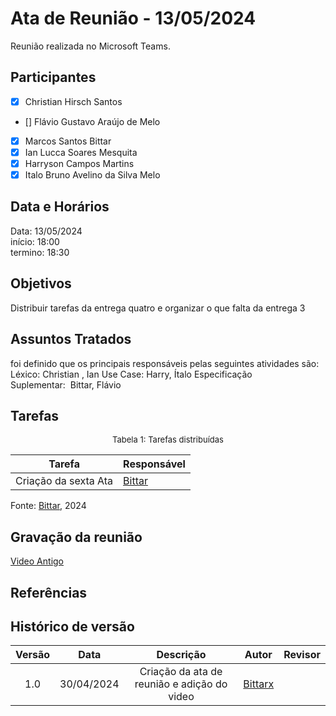 # Ata de Reunião - 13/05/2024

Reunião realizada no Microsoft Teams.

## Participantes
- [x] Christian Hirsch Santos
- [] Flávio Gustavo Araújo de Melo
- [x] Marcos Santos Bittar
- [x] Ian Lucca Soares Mesquita
- [x] Harryson Campos Martins
- [x] Italo Bruno Avelino da Silva Melo

## Data e Horários

Data: 13/05/2024 \
início: 18:00 \
termino: 18:30

## Objetivos
Distribuir tarefas da entrega quatro e organizar o que falta da entrega 3

## Assuntos Tratados
foi definido que os principais responsáveis pelas seguintes atividades são:
Léxico: Christian , Ian
Use Case: Harry, Ítalo
Especificação Suplementar:  Bittar, Flávio

## Tarefas
<font size="2"><p style="text-align: center">Tabela 1: Tarefas distribuídas </p></font>

| Tarefa                               | Responsável                                      |
| ------------------------------------ | ------------------------------------------------ |  
| Criação da sexta Ata              | [Bittar](https://github.com/Bittarx) |

Fonte: [Bittar](https://github.com/Bittarx), 2024

## Gravação da reunião
[Video Antigo](https://youtu.be/NPLQNpZzMlk)
## Referências

## Histórico de versão
| Versão | Data | Descrição | Autor | Revisor |
| :----: | :--: | :-------: | :---: | :-----: |
| 1.0 | 30/04/2024 | Criação da ata de reunião e  adição do video | [Bittarx](https://github.com/Bittar)  | |
